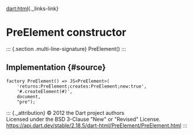 [dart:html](../../dart-html/dart-html-library){._links-link}

PreElement constructor
======================

::: {.section .multi-line-signature}
PreElement()
:::

Implementation {#source}
--------------

``` {.language-dart data-language="dart"}
factory PreElement() => JS<PreElement>(
    'returns:PreElement;creates:PreElement;new:true',
    '#.createElement(#)',
    document,
    "pre");
```

::: {._attribution}
© 2012 the Dart project authors\
Licensed under the BSD 3-Clause \"New\" or \"Revised\" License.\
<https://api.dart.dev/stable/2.18.5/dart-html/PreElement/PreElement.html>
:::
